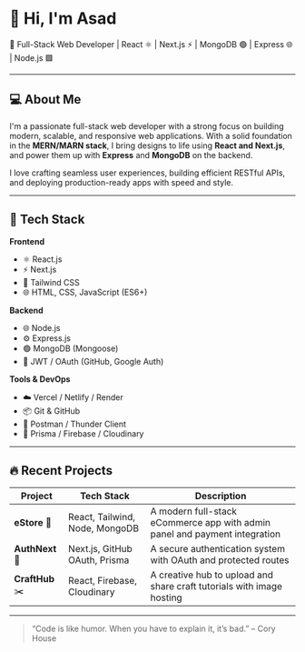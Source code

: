 # 👋 Hi, I'm Asad

🚀 Full-Stack Web Developer | React ⚛️ | Next.js ⚡ | MongoDB 🟢 | Express 🌐 | Node.js 🟩

---

## 💻 About Me

I'm a passionate full-stack web developer with a strong focus on building modern, scalable, and responsive web applications. With a solid foundation in the **MERN/MARN stack**, I bring designs to life using **React and Next.js**, and power them up with **Express** and **MongoDB** on the backend.

I love crafting seamless user experiences, building efficient RESTful APIs, and deploying production-ready apps with speed and style.

---

## 🔧 Tech Stack

**Frontend**
- ⚛️ React.js
- ⚡ Next.js
- 🎨 Tailwind CSS
- 🌐 HTML, CSS, JavaScript (ES6+)

**Backend**
- 🌐 Node.js
- ⚙️ Express.js
- 🟢 MongoDB (Mongoose)
- 🔐 JWT / OAuth (GitHub, Google Auth)

**Tools & DevOps**
- ☁️ Vercel / Netlify / Render
- 📦 Git & GitHub
- 🧪 Postman / Thunder Client
- 🧱 Prisma / Firebase / Cloudinary


---

## 🔥 Recent Projects

| Project | Tech Stack | Description |
|--------|------------|-------------|
| **eStore** 🛒 | React, Tailwind, Node, MongoDB | A modern full-stack eCommerce app with admin panel and payment integration |
| **AuthNext** 🔐 | Next.js, GitHub OAuth, Prisma | A secure authentication system with OAuth and protected routes |
| **CraftHub** ✂️ | React, Firebase, Cloudinary | A creative hub to upload and share craft tutorials with image hosting |

---

> “Code is like humor. When you have to explain it, it’s bad.” – Cory House

